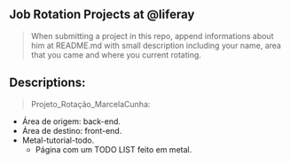 ## Job Rotation Projects at @liferay

> When submitting a project in this repo, append informations about him at README.md with small description including your name, area that you came and where you current rotating.

## Descriptions:

> Projeto_Rotação_MarcelaCunha:
 - Área de origem: back-end.
 - Área de destino: front-end.
 - Metal-tutorial-todo.
    - Página com um TODO LIST feito em metal. 